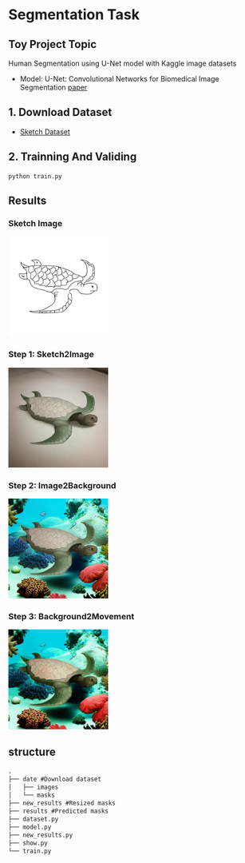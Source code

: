 # Segmentation Task

## Toy Project Topic
Human Segmentation using U-Net model with Kaggle image datasets

- Model: U-Net: Convolutional Networks for Biomedical Image Segmentation [paper](https://arxiv.org/abs/1505.04597) 

## 1. Download Dataset 
- [Sketch Dataset](https://www.kaggle.com/datasets/tapakah68/segmentation-full-body-tiktok-dancing-dataset/data)

## 2. Trainning And Validing

```
python train.py
```

## Results   
### Sketch Image
<img src=https://github.com/navi0728/Sketch2Movement/blob/main/src/Sketch_Image.png width="200" height="200"/>

### Step 1: Sketch2Image  
<img src=https://github.com/navi0728/Sketch2Movement/blob/main/src/Step1_output.png width="200" height="200"/>

### Step 2: Image2Background  
<img src=https://github.com/navi0728/Sketch2Movement/blob/main/src/Step2_output.png width="200" height="200"/>

### Step 3: Background2Movement  
<img src=https://github.com/navi0728/Sketch2Movement/blob/main/src/Step3_output.gif width="200" height="200"/>



## structure
```
.
├── date #Download dataset
│   ├── images 
│   └── masks
├── new_results #Resized masks
├── results #Predicted masks
├── dataset.py 
├── model.py
├── new_results.py
├── show.py
└── train.py
```
